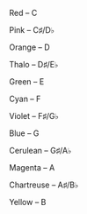 Red – C

Pink – C♯/D♭

Orange – D

Thalo – D♯/E♭

Green – E

Cyan – F

Violet – F♯/G♭

Blue – G

Cerulean – G♯/A♭

Magenta – A

Chartreuse – A♯/B♭

Yellow – B
